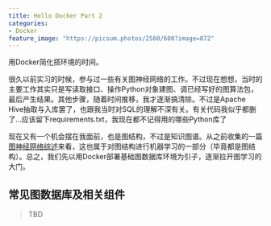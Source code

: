 ```yaml
---
title: Hello Docker Part 2
categories:
- Docker
feature_image: "https://picsum.photos/2560/600?image=872"
---
```


用Docker简化搭环境的时间。

很久以前实习的时候，参与过一些有关图神经网络的工作。不过现在想想，当时的主要工作其实只是写读取接口、操作Python对象建图、调已经写好的图算法包，最后产生结果。其他步骤，随着时间推移，我才逐渐搞清除。不过是Apache Hive抽取与入库罢了，也跟我当时对SQL的理解不深有关。有关代码我似乎都删了...应该留下requirements.txt，我现在都不记得用的哪些Python库了

现在又有一个机会摆在我面前，也是图结构，不过是知识图谱。从之前收集的一篇[图神经网络综述]()来看，这也属于对图结构进行机器学习的一部分（毕竟都是图结构）。总之，我们先以用Docker部署基础图数据库环境为引子，逐渐拉开图学习的大门。

## 常见图数据库及相关组件


> TBD


